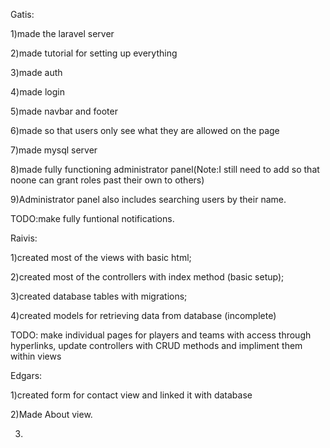 Gatis:

1)made the laravel server

2)made tutorial for setting up everything

3)made auth

4)made login

5)made navbar and footer

6)made so that users only see what they are allowed on the page

7)made mysql server

8)made fully functioning administrator panel(Note:I still need to add so that noone can grant roles past their own to others)

9)Administrator panel also includes searching users by their name.

TODO:make fully funtional notifications.


Raivis:

1)created most of the views with basic html;

2)created most of the controllers with index method (basic setup);

3)created database tables with migrations;

4)created models for retrieving data from database (incomplete)

TODO: make individual pages for players and teams with access through hyperlinks,
update controllers with CRUD methods and impliment them within views


Edgars:

1)created form for contact view and linked it with database

2)Made About view.

3)
